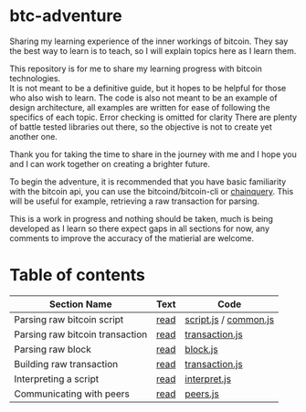 # btc-adventure
Sharing my learning experience of the inner workings of bitcoin.  They say the best way to learn is to teach, so I will explain topics here as I learn them.

This repository is for me to share my learning progress with bitcoin technologies.  
It is not meant to be a definitive guide, but it hopes to be helpful for those who also wish to learn.
The code is also not meant to be an example of design architecture, all examples are written for ease of following the specifics of each topic.
Error checking is omitted for clarity
There are plenty of battle tested libraries out there, so the objective is not to create yet another one.

Thank you for taking the time to share in the journey with me and I hope you and I can work together on creating a brighter future.

To begin the adventure, it is recommended that you have basic familiarity with the bitcoin api, you can use the bitcoind/bitcoin-cli
or [chainquery](https://chainquery.com/bitcoin-api).  This will be useful for example, retrieving a raw transaction for parsing.

This is a work in progress and nothing should be taken, much is being developed as I learn so there expect gaps in all sections for now, any comments
to improve the accuracy of the matierial are welcome.

# Table of contents
Section Name | Text | Code
-------------| ---- | ----
Parsing raw bitcoin script | [read](./doc/script.md) | [script.js](./src/script.js) / [common.js](./src/common.js)
Parsing raw bitcoin transaction | [read](./doc/transaction.md) | [transaction.js](./src/transaction.js)
Parsing raw block | [read](./doc/block.md) | [block.js](./src/block.js)
Building raw transaction | [read](./doc/createrawtx.md) | [transaction.js](./src/transaction.js)
Interpreting a script | [read](./doc/interpret.md) | [interpret.js](./src/interpret.js)
Communicating with peers | [read](./doc/peers.md) | [peers.js](./src/peers.js)

